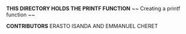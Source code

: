 **THIS DIRECTORY HOLDS THE PRINTF FUNCTION**
~~ Creating a printf function ~~

**CONTRIBUTORS**
ERASTO ISANDA AND EMMANUEL CHERET
